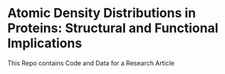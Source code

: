 # Atomic Density Distributions in Proteins: Structural and Functional Implications

This Repo contains Code and Data for a Research Article
